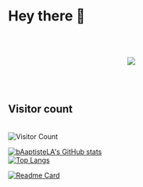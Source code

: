 


# Hey there 👋
<br>
<br>
<p align="center">
  <img src="https://readme-typing-svg.herokuapp.com?font=Fira+Code&size=22&pause=1000&color=green&center=true&vCenter=true&width=435&lines=Hello+world!;Bienvenue+sur+mon+GitHub!">
</p>
<br>
<br>

## Visitor count 

<br>
<img src="https://profile-counter.glitch.me/bAaptisteLA/count.svg" alt="Visitor Count" />




[![bAaptisteLA's GitHub stats](https://github-readme-stats.vercel.app/api?username=bAaptisteLA&show_icons=true&theme=tokyonight)](https://github.com/bAaptisteLA/github-readme-stats) 
<br>
[![Top Langs](https://github-readme-stats.vercel.app/api/top-langs/?username=bAaptisteLA&layout=compact&theme=tokyonight)](https://github.com/bAaptisteLA/github-readme-stats)

[![Readme Card](https://github-readme-stats.vercel.app/api/pin/?username=bAaptisteLA&repo=bAaptisteLA/skills-introduction-to-github&theme=tokyonight)](https://github.com/bAaptisteLA/github-readme-stats)










